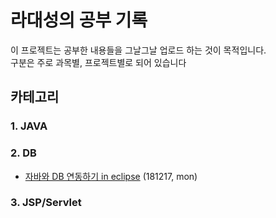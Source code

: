 # 라대성의 공부 기록

이 프로젝트는 공부한 내용들을 그날그날 업로드 하는 것이 목적입니다.<br>
구분은 주로 과목별, 프로젝트별로 되어 있습니다

## 카테고리

### 1. JAVA
### 2. DB

- [자바와 DB 연동하기 in eclipse](https://github.com/daesungRa/MyStudy/blob/master/DB/%EC%9E%90%EB%B0%94%EC%99%80%20DB%20%EC%97%B0%EB%8F%99%ED%95%98%EA%B8%B0(with%20Eclipse).md) (181217, mon)

### 3. JSP/Servlet
